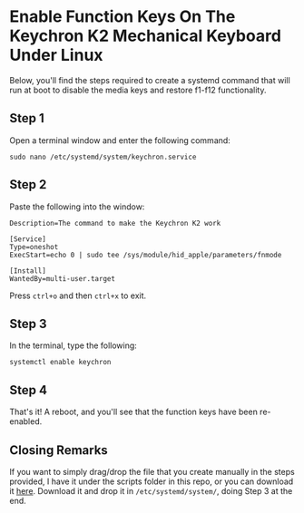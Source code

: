 # Enable Function Keys On The Keychron K2 Mechanical Keyboard Under Linux


Below, you'll find the steps required to create a systemd command that will run at boot to disable the media keys and restore f1-f12 functionality.

## Step 1

Open a terminal window and enter the following command:

`sudo nano /etc/systemd/system/keychron.service`

## Step 2

Paste the following into the window:

```[Unit]
Description=The command to make the Keychron K2 work

[Service]
Type=oneshot
ExecStart=echo 0 | sudo tee /sys/module/hid_apple/parameters/fnmode

[Install]
WantedBy=multi-user.target
```

Press `ctrl+o` and then `ctrl+x` to exit.

## Step 3

In the terminal, type the following:

`systemctl enable keychron`

## Step 4

That's it! A reboot, and you'll see that the function keys have been re-enabled.

## Closing Remarks

If you want to simply drag/drop the file that you create manually in the steps provided, I have it under the scripts folder in this repo, or you can download it [here](https://github.com/adam-savard/keychron-k2-function-keys-linux/releases/download/1.0/keychron.service). Download it and drop it in `/etc/systemd/system/`, doing Step 3 at the end.
